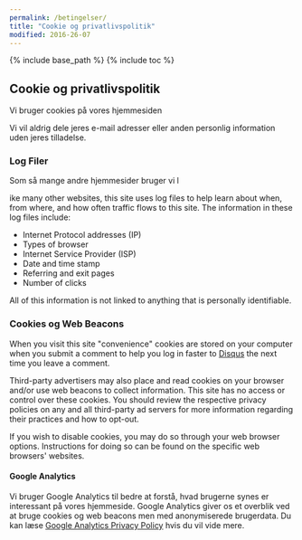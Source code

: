 ```yaml
---
permalink: /betingelser/
title: "Cookie og privatlivspolitik"
modified: 2016-26-07
---
```


{% include base_path %}
{% include toc %}

## Cookie og privatlivspolitik

Vi bruger cookies på vores hjemmesiden

Vi vil aldrig dele jeres e-mail adresser eller anden personlig information uden jeres tilladelse.

### Log Filer

Som så mange andre hjemmesider bruger vi l

ike many other websites, this site uses log files to help learn about when, from where, and how often traffic flows to this site. The information in these log files include:

* Internet Protocol addresses (IP)
* Types of browser
* Internet Service Provider (ISP)
* Date and time stamp
* Referring and exit pages
* Number of clicks

All of this information is not linked to anything that is personally identifiable.

### Cookies og Web Beacons

When you visit this site "convenience" cookies are stored on your computer when you submit a comment to help you log in faster to [Disqus](http://disqus.com) the next time you leave a comment.

Third-party advertisers may also place and read cookies on your browser and/or use web beacons to collect information. This site has no access or control over these cookies. You should review the respective privacy policies on any and all third-party ad servers for more information regarding their practices and how to opt-out.

If you wish to disable cookies, you may do so through your web browser options. Instructions for doing so can be found on the specific web browsers' websites.

#### Google Analytics


Vi bruger Google Analytics til bedre at forstå, hvad brugerne synes er interessant på vores hjemmeside. Google Analytics giver os et overblik ved at bruge cookies og web beacons men med anonymiserede brugerdata. Du kan læse [Google Analytics Privacy Policy](http://www.google.com/analytics/learn/privacy.html) hvis du vil vide mere.

